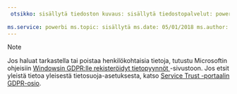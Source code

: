 ```yaml
---
 otsikko: sisällytä tiedoston kuvaus: sisällytä tiedostopalvelut: powerbi tekijä: eross-msft
 
ms.service: powerbi ms.topic: sisällytä ms.date: 05/01/2018 ms.author: lizross ms.custom: sisällytä tiedosto
---
```


>[!Note]
>Jos haluat tarkastella tai poistaa henkilökohtaisia tietoja, tutustu Microsoftin ohjeisiin [Windowsin GDPR:lle rekisteröidyt tietopyynnöt ](https://docs.microsoft.com/en-us/microsoft-365/compliance/gdpr-dsr-windows) -sivustoon. Jos etsit yleistä tietoa yleisestä tietosuoja-asetuksesta, katso [Service Trust -portaalin GDPR-osio](https://servicetrust.microsoft.com/ViewPage/GDPRGetStarted).